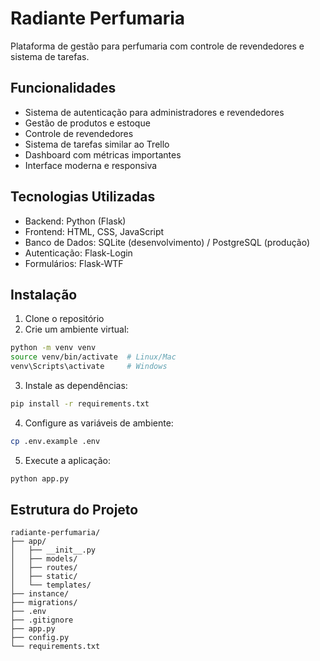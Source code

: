 # Radiante Perfumaria

Plataforma de gestão para perfumaria com controle de revendedores e sistema de tarefas.

## Funcionalidades

- Sistema de autenticação para administradores e revendedores
- Gestão de produtos e estoque
- Controle de revendedores
- Sistema de tarefas similar ao Trello
- Dashboard com métricas importantes
- Interface moderna e responsiva

## Tecnologias Utilizadas

- Backend: Python (Flask)
- Frontend: HTML, CSS, JavaScript
- Banco de Dados: SQLite (desenvolvimento) / PostgreSQL (produção)
- Autenticação: Flask-Login
- Formulários: Flask-WTF

## Instalação

1. Clone o repositório
2. Crie um ambiente virtual:
```bash
python -m venv venv
source venv/bin/activate  # Linux/Mac
venv\Scripts\activate     # Windows
```
3. Instale as dependências:
```bash
pip install -r requirements.txt
```
4. Configure as variáveis de ambiente:
```bash
cp .env.example .env
```
5. Execute a aplicação:
```bash
python app.py
```

## Estrutura do Projeto

```
radiante-perfumaria/
├── app/
│   ├── __init__.py
│   ├── models/
│   ├── routes/
│   ├── static/
│   └── templates/
├── instance/
├── migrations/
├── .env
├── .gitignore
├── app.py
├── config.py
└── requirements.txt
``` 